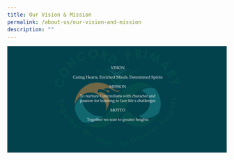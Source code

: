 ```yaml
---
title: Our Vision & Mission
permalink: /about-us/our-vision-and-mission
description: ""
---
```

![](/images/vision%20and%20mission.png)
